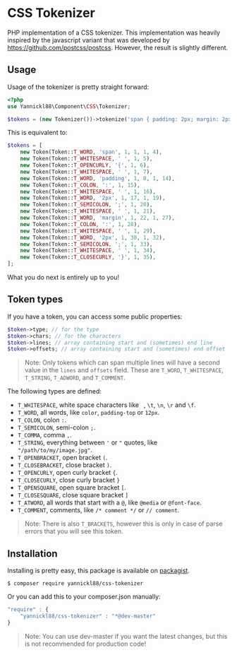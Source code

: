 # CSS Tokenizer
PHP implementation of a CSS tokenizer. This implementation was heavily inspired by the javascript variant that was developed by https://github.com/postcss/postcss. However, the result is slightly different.

## Usage
Usage of the tokenizer is pretty straight forward:
```php
<?php
use Yannickl88\Component\CSS\Tokenizer;

$tokens = (new Tokenizer())->tokenize('span { padding: 2px; margin: 2px; }');
```
This is equivalent to:
```php
$tokens = [
    new Token(Token::T_WORD, 'span', 1, 1, 1, 4),
    new Token(Token::T_WHITESPACE, ' ', 1, 5),
    new Token(Token::T_OPENCURLY, '{', 1, 6),
    new Token(Token::T_WHITESPACE, ' ', 1, 7),
    new Token(Token::T_WORD, 'padding', 1, 8, 1, 14),
    new Token(Token::T_COLON, ':', 1, 15),
    new Token(Token::T_WHITESPACE, ' ', 1, 16),
    new Token(Token::T_WORD, '2px', 1, 17, 1, 19),
    new Token(Token::T_SEMICOLON, ';', 1, 20),
    new Token(Token::T_WHITESPACE, ' ', 1, 21),
    new Token(Token::T_WORD, 'margin', 1, 22, 1, 27),
    new Token(Token::T_COLON, ':', 1, 28),
    new Token(Token::T_WHITESPACE, ' ', 1, 29),
    new Token(Token::T_WORD, '2px', 1, 30, 1, 32),
    new Token(Token::T_SEMICOLON, ';', 1, 33),
    new Token(Token::T_WHITESPACE, ' ', 1, 34),
    new Token(Token::T_CLOSECURLY, '}', 1, 35),
];
```
What you do next is entirely up to you!

## Token types
If you have a token, you can access some public properties:
```php
$token->type; // for the type
$token->chars; // for the characters
$token->lines; // array containing start and (sometimes) end line
$token->offsets; // array containing start and (sometimes) end offset
```
> Note: Only tokens which can span multiple lines will have a second value in the `lines` and `offsets` field. These are `T_WORD`, `T_WHITESPACE`, `T_STRING`, `T_ADWORD`, and `T_COMMENT`.

The following types are defined:
 * `T_WHITESPACE`, white space characters like ` `, `\t`, `\n`, `\r` and `\f`.
 * `T_WORD`, all words, like `color`, `padding-top` or `12px`.
 * `T_COLON`, colon `:`.
 * `T_SEMICOLON`, semi-colon `;`.
 * `T_COMMA`, comma `,`.
 * `T_STRING`, everything between `'` or `"` quotes, like `"/path/to/my/image.jpg"`.
 * `T_OPENBRACKET`, open bracket `(`.
 * `T_CLOSEBRACKET`, close bracket `)`.
 * `T_OPENCURLY`, open curly bracket `{`.
 * `T_CLOSECURLY`, close curly bracket `}`
 * `T_OPENSQUARE`, open square bracket `[`.
 * `T_CLOSESQUARE`, close square bracket `]`
 * `T_ATWORD`, all words that start with a `@`, like `@media` or `@font-face`.
 * `T_COMMENT`, comments, like `/* comment */` or `// comment`.
 
> Note: There is also `T_BRACKETS`, however this is only in case of parse errors that you will see this token.

## Installation
Installing is pretty easy, this package is available on [packagist](https://packagist.org/packages/ydelange/css-tokenizer).
```
$ composer require yannickl88/css-tokenizer
```
Or you can add this to your composer.json manually:
```javascript
"require" : {
    "yannickl88/css-tokenizer" : "*@dev-master"
}
```
> Note: You can use dev-master if you want the latest changes, but this is not recommended for production code!
